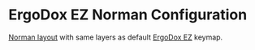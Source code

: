 # ErgoDox EZ Norman Configuration

[Norman layout] with same layers as default [ErgoDox EZ] keymap.

[Norman layout]: https://normanlayout.info
[ErgoDox EZ]: https://ergodox-ez.com
